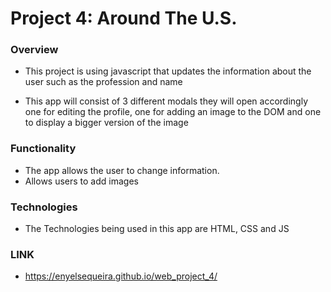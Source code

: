 # Project 4: Around The U.S.

### Overview
* This project is using javascript that updates the information about the user such as the profession and name

* This app will consist of 3 different modals they will open accordingly one for editing the profile, one for adding an image to the DOM and one to display a bigger version of the image
### Functionality

* The app allows the user to change information.
* Allows users to add images 

### Technologies
* The Technologies being used in this app are HTML, CSS and JS

### LINK
* https://enyelsequeira.github.io/web_project_4/




